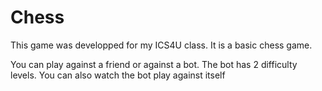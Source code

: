 # Chess
This game was developped for my ICS4U class. It is a basic chess game. 

You can play against a friend or against a bot. The bot has 2 difficulty levels. You can also watch the bot play against itself
